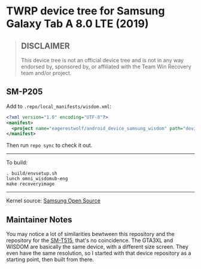 # TWRP device tree for Samsung Galaxy Tab A 8.0 LTE (2019)

> ## DISCLAIMER
>
> This device tree is not an official device tree and is not in any way
> endorsed by, sponsored by, or affiliated with the Team Win Recovery team
> and/or project.

## SM-P205

Add to `.repo/local_manifests/wisdom.xml`:
```xml
<?xml version="1.0" encoding="UTF-8"?>
<manifest>
  <project name="eagerestwolf/android_device_samsung_wisdom" path="device/samsung/wisdom" remote="github" revision="android-9.0" />
</manifest>
```
Then run `repo sync` to check it out.

___

To build:
```
. build/envsetup.sh
lunch omni_wisdomub-eng
make recoveryimage
```

___

Kernel source: [Samsung Open Source](https://opensource.samsung.com/uploadSearch?searchValue=SM-P205)

## Maintainer Notes

You may notice a lot of similarities bewtween this repository and the
repository for the [SM-T515](https://github.com/Magendanz/android_device_samsung_gta3xl),
that's no coincidence. The GTA3XL and WISDOM are basically the same device,
with a different size screen. They even have the same resolution, so I
started with that device repository as a starting point, then built from there.

